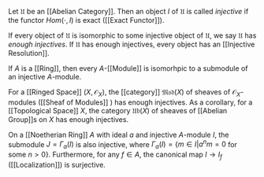 Let $\mathfrak{U}$ be an [[Abelian Category]]. Then an object $I$ of $\mathfrak{U}$ is called *injective* if the functor $Hom(\cdot,I)$ is exact ([[Exact Functor]]).

If every object of $\mathfrak{U}$ is isomorphic to some injective object of $\mathfrak{U}$, we say $\mathfrak{U}$ has *enough injectives*. 
If $\mathfrak{U}$ has enough injectives, every object has an [[Injective Resolution]].

If $A$ is a [[Ring]], then every $A$-[[Module]] is isomorhpic to a submodule of an injective $A$-module.

For a [[Ringed Space]] $(X,\mathcal{O}_X)$, the [[category]] $\mathfrak{Mod}(X)$ of sheaves of $\mathcal{O}_X$-modules ([[Sheaf of Modules]] ) has enough injectives.
As a corollary, for a [[Topological Space]] $X$, the category $\mathfrak{Ub}(X)$ of sheaves of [[Abelian Group]]s on $X$ has enough injectives.

On a [[Noetherian Ring]] $A$ with ideal $a$ and injective $A$-module $I$, the submodule $J = \Gamma_a(I)$ is also injective, where $\Gamma_a(I) = \{m\in I | a^nm = 0$ for some $n>0\}$.
Furthermore, for any $f\in A$, the canonical map $I\rightarrow I_f$ ([[Localization]]) is surjective.
